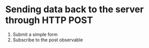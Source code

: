 # Sending data back to the server through HTTP POST

1. Submit a simple form
2. Subscribe to the post observable